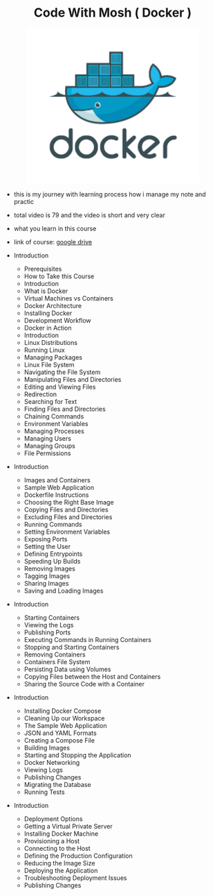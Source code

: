 <div align="center">

# Code With Mosh ( Docker )

<img src= "https://raw.githubusercontent.com/docker-library/docs/c350af05d3fac7b5c3f6327ac82fe4d990d8729c/docker/logo.png" style="width:400px">

</div>

* this is my journey with learning process how i manage my note and practic 

* total video is 79 and the video is short and very clear

* what you learn in this course 

* link of course: [google drive](https://drive.google.com/file/d/1oZyebZx7PXLueo33Fj0wJwZQt1ThOp5g/view?usp=sharing)

* Introduction 

    - Prerequisites 
    - How to Take this Course
    - Introduction 
    - What is Docker 
    - Virtual Machines vs Containers 
    - Docker Architecture 
    - Installing Docker 
    - Development Workflow 
    - Docker in Action 
    - Introduction 
    - Linux Distributions
    - Running Linux 
    - Managing Packages 
    - Linux File System 
    - Navigating the File System 
    - Manipulating Files and Directories
    - Editing and Viewing Files 
    - Redirection 
    - Searching for Text 
    - Finding Files and Directories 
    - Chaining Commands 
    - Environment Variables 
    - Managing Processes 
    - Managing Users 
    - Managing Groups 
    - File Permissions 

* Introduction 

    - Images and Containers 
    - Sample Web Application 
    - Dockerfile Instructions 
    - Choosing the Right Base Image 
    - Copying Files and Directories 
    - Excluding Files and Directories
    - Running Commands 
    - Setting Environment Variables 
    - Exposing Ports 
    - Setting the User 
    - Defining Entrypoints 
    - Speeding Up Builds 
    - Removing Images 
    - Tagging Images 
    - Sharing Images 
    - Saving and Loading Images 

* Introduction 

    - Starting Containers 
    - Viewing the Logs 
    - Publishing Ports 
    - Executing Commands in Running Containers
    - Stopping and Starting Containers 
    - Removing Containers 
    - Containers File System 
    - Persisting Data using Volumes 
    - Copying Files between the Host and Containers 
    - Sharing the Source Code with a Container 

* Introduction 

    - Installing Docker Compose 
    - Cleaning Up our Workspace 
    - The Sample Web Application 
    - JSON and YAML Formats 
    - Creating a Compose File 
    - Building Images 
    - Starting and Stopping the Application 
    - Docker Networking 
    - Viewing Logs 
    - Publishing Changes 
    - Migrating the Database 
    - Running Tests 

* Introduction

    - Deployment Options
    - Getting a Virtual Private Server 
    - Installing Docker Machine
    - Provisioning a Host 
    - Connecting to the Host 
    - Defining the Production Configuration 
    - Reducing the Image Size 
    - Deploying the Application 
    - Troubleshooting Deployment Issues 
    - Publishing Changes


